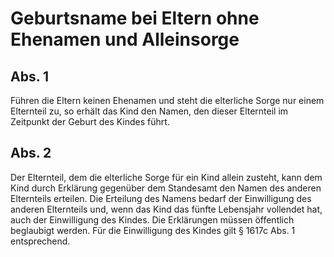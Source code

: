 # Geburtsname bei Eltern ohne Ehenamen und Alleinsorge



## Abs. 1

 Führen die Eltern keinen Ehenamen und steht die elterliche Sorge nur einem Elternteil zu, so erhält das Kind den Namen, den dieser Elternteil im Zeitpunkt der Geburt des Kindes führt.

## Abs. 2

 Der Elternteil, dem die elterliche Sorge für ein Kind allein zusteht, kann dem Kind durch Erklärung gegenüber dem Standesamt den Namen des anderen Elternteils erteilen. Die Erteilung des Namens bedarf der Einwilligung des anderen Elternteils und, wenn das Kind das fünfte Lebensjahr vollendet hat, auch der Einwilligung des Kindes. Die Erklärungen müssen öffentlich beglaubigt werden. Für die Einwilligung des Kindes gilt § 1617c Abs. 1 entsprechend. 

